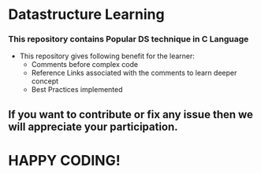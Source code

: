# Datastructure Learning

### This repository contains Popular DS technique in C Language

* This repository gives following benefit for the learner:
    - Comments before complex code
    - Reference Links associated with the comments to learn deeper concept
    - Best Practices implemented

## If you want to contribute or fix any issue then we will appreciate your participation.

# HAPPY CODING!